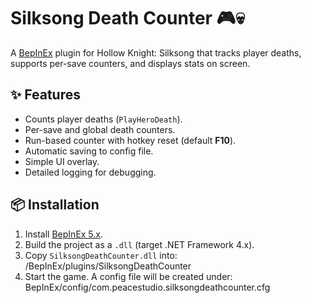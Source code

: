 # Silksong Death Counter 🎮💀

A [BepInEx](https://github.com/BepInEx/BepInEx) plugin for Hollow Knight: Silksong that tracks player deaths, supports per-save counters, and displays stats on screen.

## ✨ Features
- Counts player deaths (`PlayHeroDeath`).
- Per-save and global death counters.
- Run-based counter with hotkey reset (default **F10**).
- Automatic saving to config file.
- Simple UI overlay.
- Detailed logging for debugging.

## 📦 Installation
1. Install [BepInEx 5.x](https://github.com/BepInEx/BepInEx/releases).
2. Build the project as a `.dll` (target .NET Framework 4.x).
3. Copy `SilksongDeathCounter.dll` into: <game folder>/BepInEx/plugins/SilksongDeathCounter
4. Start the game. A config file will be created under: BepInEx/config/com.peacestudio.silksongdeathcounter.cfg
